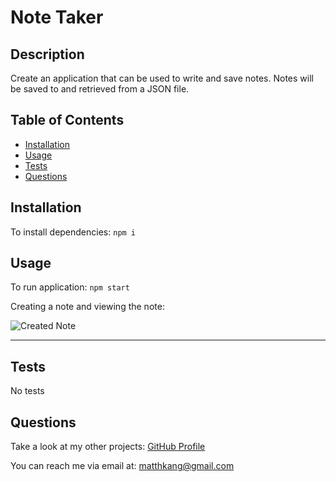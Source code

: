 # Note Taker

## Description

Create an application that can be used to write and save notes. Notes will be saved to and retrieved from a JSON file.

## Table of Contents

- [Installation](#installation)
- [Usage](#usage)
- [Tests](#tests)
- [Questions](#questions)

## Installation

To install dependencies:
```npm i```

## Usage

To run application:
```npm start```

Creating a note and viewing the note:

![Created Note](images/created-note.png)

---

## Tests

No tests

## Questions

Take a look at my other projects: [GitHub Profile](https://github.com/matthkang)

You can reach me via email at: [matthkang@gmail.com](mailto:matthkang@gmail.com)